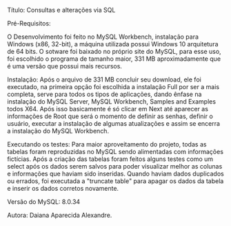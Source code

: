 Título: Consultas e alterações via SQL

Pré-Requisitos:

O Desenvolvimento foi feito no MySQL Workbench, instalação para Windows (x86, 32-bit), a máquina utilizada possui Windows 10 arquitetura de 64 bits. O sotware foi baixado no próprio site do MySQL, para esse uso, foi escolhido o programa de tamanho maior, 331 MB aproximadamente que é uma versão que possui mais recursos.

Instalação:
Após o arquivo de 331 MB concluir seu download, ele foi executado, na primeira opção foi escolhida a instalação Full por ser a mais completa, serve para todos os tipos de aplicações, dando ênfase na instalação do MySQL Server, MySQL Workbench, Samples and Examples todos X64.
Após isso basicamente é só clicar em Next até aparecer as informações de Root que será o momento de definir as senhas, definir o usuário, executar a instalação de algumas atualizações e assim se encerra a instalação do MySQL Workbench.

Executando os testes:
Para maior aproveitamento do projeto, todas as tabelas foram reproduzidas no MySQL sendo alimentadas com informações fictícias. Após a criação das tabelas foram feitos alguns testes como um select após os dados serem salvos para poder visualizar melhor as colunas e informações que haviam sido inseridas. Quando haviam dados duplicados ou errados, foi executada a "truncate table" para apagar os dados da tabela e inserir os dados corretos novamente.

Versão do MySQL: 8.0.34

Autora: Daiana Aparecida Alexandre.
